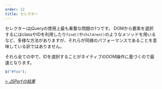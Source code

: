 ```yaml
---
order: 12
title: セレクター
---
```


セレクターはjQueryの使用上最も重要な問題の1つです。 DOMから要素を選択するにはclassやIDを利用したり`find()`や`children()`のようなメソッドを用いるなど、多様な方法がありますが、それらが同様のパフォーマンスであることを意味している訳ではありません。

それら全ての中で、IDを選択することがネイティブのDOM操作に基づくので最速となります。

```js
$("#foo");
```

*[> JSPerfの結果](http://jsperf.com/browser-diet-jquery-selectors)*
